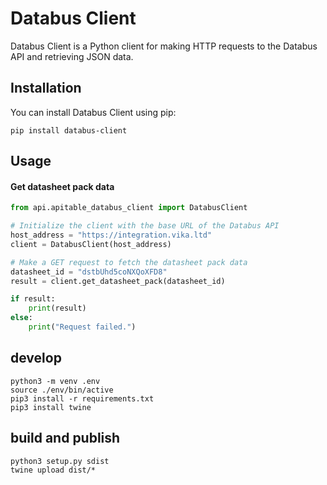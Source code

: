 # Databus Client

Databus Client is a Python client for making HTTP requests to the Databus API and retrieving JSON data.

## Installation

You can install Databus Client using pip:

```agsl
pip install databus-client
```

## Usage




#### Get datasheet pack data

```python
from api.apitable_databus_client import DatabusClient

# Initialize the client with the base URL of the Databus API
host_address = "https://integration.vika.ltd"
client = DatabusClient(host_address)

# Make a GET request to fetch the datasheet pack data
datasheet_id = "dstbUhd5coNXQoXFD8"
result = client.get_datasheet_pack(datasheet_id)

if result:
    print(result)
else:
    print("Request failed.")
```

## develop

```shell
python3 -m venv .env
source ./env/bin/active
pip3 install -r requirements.txt
pip3 install twine
```

## build and publish
```shell
python3 setup.py sdist
twine upload dist/*
```